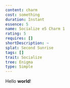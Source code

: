 ```yaml
---
content: charm
cost: something
duration: Instant
essence: 5
name: Socialize e5 Charm 1
rating: 5
requires: []
shortDescription: ~
splat: Second Sunrise
tags: []
trait: Socialize
tree: Enigma
type: Simple
---
```


Hello **world**!
